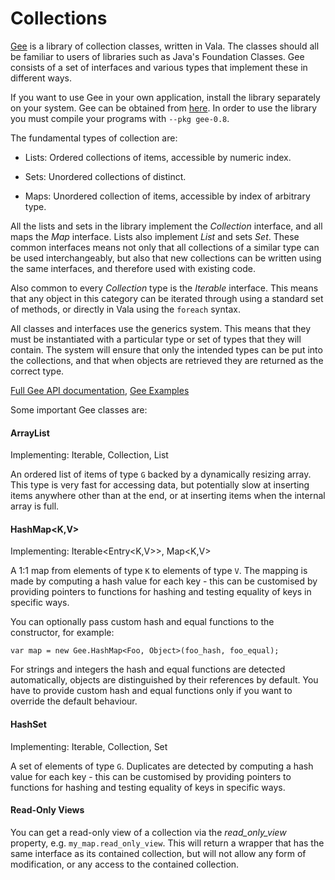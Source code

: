 # Collections

[Gee](/Projects/Libgee) is a library of collection classes, written in Vala. The classes should all be familiar to users of libraries such as Java's Foundation Classes. Gee consists of a set of interfaces and various types that implement these in different ways. 

If you want to use Gee in your own application, install the library separately on your system. Gee can be obtained from [here](http://live.gnome.org/Projects/Libgee). In order to use the library you must compile your programs with `--pkg gee-0.8`. 

The fundamental types of collection are: 

-   Lists: Ordered collections of items, accessible by numeric index.
    
-   Sets: Unordered collections of distinct. 

-   Maps: Unordered collection of items, accessible by index of arbitrary type.

All the lists and sets in the library implement the *Collection* interface, and all maps the *Map* interface. Lists also implement *List* and sets *Set*. These common interfaces means not only that all collections of a similar type can be used interchangeably, but also that new collections can be written using the same interfaces, and therefore used with existing code. 

Also common to every *Collection* type is the *Iterable* interface. This means that any object in this category can be iterated through using a standard set of methods, or directly in Vala using the `foreach` syntax. 

All classes and interfaces use the generics system. This means that they must be instantiated with a particular type or set of types that they will contain. The system will ensure that only the intended types can be put into the collections, and that when objects are retrieved they are returned as the correct type. 

[Full Gee API documentation](http://valadoc.org/gee-0.8/index.htm), [Gee Examples](/Projects/Vala/GeeSamples) 

Some important Gee classes are: 

#### ArrayList<G>


Implementing: Iterable<G>, Collection<G>, List<G> 

An ordered list of items of type `G` backed by a dynamically resizing array. This type is very fast for accessing data, but potentially slow at inserting items anywhere other than at the end, or at inserting items when the internal array is full. 

#### HashMap<K,V>

Implementing: Iterable<Entry<K,V>>, Map<K,V> 

A 1:1 map from elements of type `K` to elements of type `V`. The mapping is made by computing a hash value for each key - this can be customised by providing pointers to functions for hashing and testing equality of keys in specific ways. 

You can optionally pass custom hash and equal functions to the constructor, for example: 

```vala
var map = new Gee.HashMap<Foo, Object>(foo_hash, foo_equal);
```

For strings and integers the hash and equal functions are detected automatically, objects are distinguished by their references by default. You have to provide custom hash and equal functions only if you want to override the default behaviour. 

#### HashSet<G>

Implementing: Iterable<G>, Collection<G>, Set<G> 

A set of elements of type `G`. Duplicates are detected by computing a hash value for each key - this can be customised by providing pointers to functions for hashing and testing equality of keys in specific ways. 

#### Read-Only Views

You can get a read-only view of a collection via the *read_only_view* property, e.g. `my_map.read_only_view`. This will return a wrapper that has the same interface as its contained collection, but will not allow any form of modification, or any access to the contained collection. 
